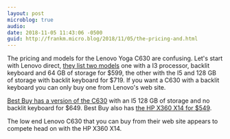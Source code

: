 ```yaml
---
layout: post
microblog: true
audio: 
date: 2018-11-05 11:43:06 -0500
guid: http://frankm.micro.blog/2018/11/05/the-pricing-and.html
---
```

The pricing and models for the Lenovo Yoga C630 are confusing. Let's start with Lenovo direct, [they list two models](https://www.lenovo.com/us/en/perksoffer/laptops/yoga/yoga-c-series/Yoga-Chromebook-C630/p/88YGCC61096?menu-id=Yoga_Chromebook_C630) one with a I3 processor, backlit keyboard and 64 GB of storage for $599, the other with the I5 and 128 GB of storage with backlit keyboard for $719. If you want a C630 with a backlit keyboard you can only buy one from Lenovo's web site.

[Best Buy has a version of the C630](https://www.bestbuy.com/site/lenovo-2-in-1-15-6-touch-screen-chromebook-intel-core-i5-8gb-memory-128gb-emmc-flash-memory-midnight-blue/6295998.p?skuId=6295998) with an I5 128 GB of storage and no backlit keyboard for $649. Best Buy also has [the HP X360 X14 for $549](https://www.bestbuy.com/site/hp-2-in-1-14-touch-screen-chromebook-intel-core-i3-8gb-memory-64gb-emmc-flash-memory-hp-finish-in-ceramic-white-and-cloud-blue/6301869.p?skuId=6301869). 

The low end Lenovo C630 that you can buy from their web site appears to compete head on with the HP X360 X14. 

